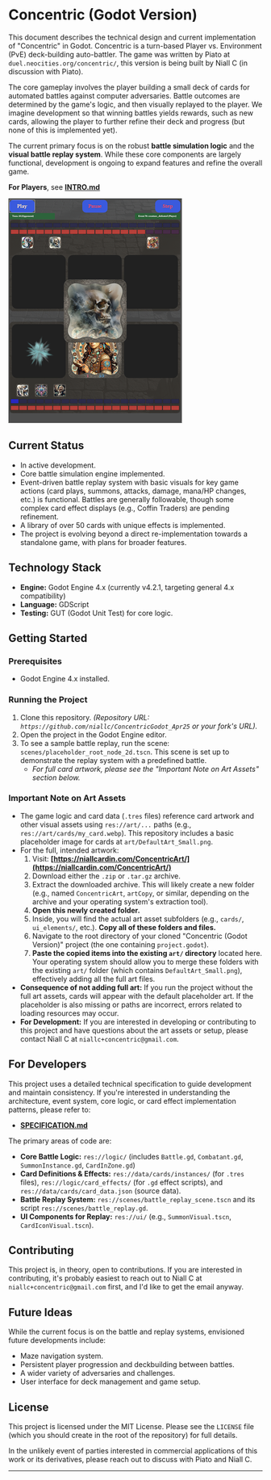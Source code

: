 # Concentric (Godot Version)

This document describes the technical design and current implementation of "Concentric" in Godot. Concentric is a turn-based Player vs. Environment (PvE) deck-building auto-battler. The game was written by Piato at `duel.neocities.org/concentric/`, this version is being built by Niall C (in discussion with Piato).

The core gameplay involves the player building a small deck of cards for automated battles against computer adversaries. Battle outcomes are determined by the game's logic, and then visually replayed to the player. We imagine development so that winning battles yields rewards, such as new cards, allowing the player to further refine their deck and progress (but none of this is implemented yet).

The current primary focus is on the robust **battle simulation logic** and the **visual battle replay system**. While these core components are largely functional, development is ongoing to expand features and refine the overall game.

**For Players**, see **[INTRO.md](INTRO.md)**

![Gameplay Screenshot of Concentric in Godot](art/GameplayScreenshot_small.png)

## Current Status
* In active development.
* Core battle simulation engine implemented.
* Event-driven battle replay system with basic visuals for key game actions (card plays, summons, attacks, damage, mana/HP changes, etc.) is functional. Battles are generally followable, though some complex card effect displays (e.g., Coffin Traders) are pending refinement.
* A library of over 50 cards with unique effects is implemented.
* The project is evolving beyond a direct re-implementation towards a standalone game, with plans for broader features.

## Technology Stack
* **Engine:** Godot Engine 4.x (currently v4.2.1, targeting general 4.x compatibility)
* **Language:** GDScript
* **Testing:** GUT (Godot Unit Test) for core logic.

## Getting Started

### Prerequisites
* Godot Engine 4.x installed.

### Running the Project
1.  Clone this repository.
    *(Repository URL: `https://github.com/niallc/ConcentricGodot_Apr25` or your fork's URL).*
2.  Open the project in the Godot Engine editor.
3.  To see a sample battle replay, run the scene: `scenes/placeholder_root_node_2d.tscn`. This scene is set up to demonstrate the replay system with a predefined battle.
    * *For full card artwork, please see the "Important Note on Art Assets" section below.*

### Important Note on Art Assets
* The game logic and card data (`.tres` files) reference card artwork and other visual assets using `res://art/...` paths (e.g., `res://art/cards/my_card.webp`). This repository includes a basic placeholder image for cards at `art/DefaultArt_Small.png`.
* For the full, intended artwork:
    1.  Visit: **[https://niallcardin.com/ConcentricArt/](https://niallcardin.com/ConcentricArt/)**
    2.  Download either the `.zip` or `.tar.gz` archive.
    3.  Extract the downloaded archive. This will likely create a new folder (e.g., named `ConcentricArt`, `artCopy`, or similar, depending on the archive and your operating system's extraction tool).
    4.  **Open this newly created folder.**
    5.  Inside, you will find the actual art asset subfolders (e.g., `cards/`, `ui_elements/`, etc.). **Copy all of these folders and files.**
    6.  Navigate to the root directory of your cloned "Concentric (Godot Version)" project (the one containing `project.godot`).
    7.  **Paste the copied items into the existing `art/` directory** located here. Your operating system should allow you to merge these folders with the existing `art/` folder (which contains `DefaultArt_Small.png`), effectively adding all the full art files.
* **Consequence of not adding full art:** If you run the project without the full art assets, cards will appear with the default placeholder art. If the placeholder is also missing or paths are incorrect, errors related to loading resources may occur.
* **For Development:** If you are interested in developing or contributing to this project and have questions about the art assets or setup, please contact Niall C at `niallc+concentric@gmail.com`.

## For Developers

This project uses a detailed technical specification to guide development and maintain consistency. If you're interested in understanding the architecture, event system, core logic, or card effect implementation patterns, please refer to:

* **[SPECIFICATION.md](SPECIFICATION.md)**

The primary areas of code are:
* **Core Battle Logic:** `res://logic/` (includes `Battle.gd`, `Combatant.gd`, `SummonInstance.gd`, `CardInZone.gd`)
* **Card Definitions & Effects:** `res://data/cards/instances/` (for `.tres` files), `res://logic/card_effects/` (for `.gd` effect scripts), and `res://data/cards/card_data.json` (source data).
* **Battle Replay System:** `res://scenes/battle_replay_scene.tscn` and its script `res://scenes/battle_replay.gd`.
* **UI Components for Replay:** `res://ui/` (e.g., `SummonVisual.tscn`, `CardIconVisual.tscn`).

## Contributing
This project is, in theory, open to contributions. If you are interested in contributing, it's probably easiest to reach out to Niall C at `niallc+concentric@gmail.com` first, and I'd like to get the email anyway.

## Future Ideas
While the current focus is on the battle and replay systems, envisioned future developments include:
* Maze navigation system.
* Persistent player progression and deckbuilding between battles.
* A wider variety of adversaries and challenges.
* User interface for deck management and game setup.

## License
This project is licensed under the MIT License. Please see the `LICENSE` file (which you should create in the root of the repository) for full details.

In the unlikely event of parties interested in commercial applications of this work or its derivatives, please reach out to discuss with Piato and Niall C.

---